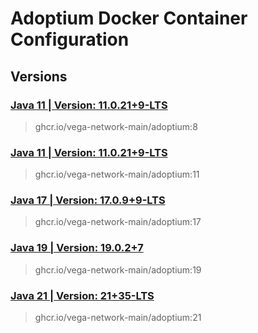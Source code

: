 # Adoptium Docker Container Configuration

## Versions

### [Java 11 | Version: 11.0.21+9-LTS](https://github.com/vega-network-main/java-docker-images/tree/main/Adoptium/11)
> ghcr.io/vega-network-main/adoptium:8

### [Java 11 | Version: 11.0.21+9-LTS](https://github.com/vega-network-main/java-docker-images/tree/main/Adoptium/11)
> ghcr.io/vega-network-main/adoptium:11

### [Java 17 | Version: 17.0.9+9-LTS](https://github.com/vega-network-main/java-docker-images/tree/main/Adoptium/17)
> ghcr.io/vega-network-main/adoptium:17

### [Java 19 | Version: 19.0.2+7](https://github.com/vega-network-main/java-docker-images/tree/main/Adoptium/19)
> ghcr.io/vega-network-main/adoptium:19

### [Java 21 | Version: 21+35-LTS](https://github.com/vega-network-main/java-docker-images/tree/main/Adoptium/21)
> ghcr.io/vega-network-main/adoptium:21
